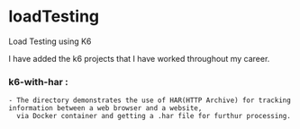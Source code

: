 # loadTesting
Load Testing using K6

I have added the k6 projects that I have worked throughout my career.
### k6-with-har :
    - The directory demonstrates the use of HAR(HTTP Archive) for tracking information between a web browser and a website,
      via Docker container and getting a .har file for furthur processing.

